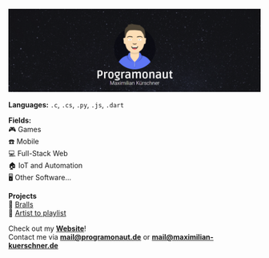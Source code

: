 ![programonaut banner](images/programonaut.png)

**Languages:** `.c`, `.cs`, `.py`, `.js`, `.dart`

**Fields:**  
🎮 Games<br/>
☎️ Mobile<br/>
💻 Full-Stack Web<br/>
🏠 IoT and Automation<br/>
🖥️ Other Software...

**Projects**  
🏐 [Bralls](https://play.google.com/store/apps/details?id=com.Deved.Bralls)  
🎵 [Artist to playlist](https://playlist.deved.tech/)  

Check out my [**Website**](https://deved.tech)!  
Contact me via **mail@programonaut.de** or **mail@maximilian-kuerschner.de**
